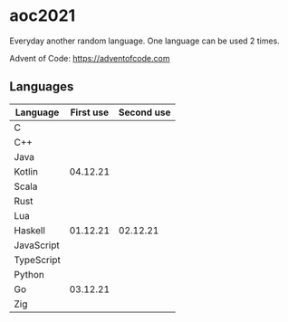 # aoc2021

Everyday another random language. One language can be used 2 times.

Advent of Code: https://adventofcode.com

## Languages

|  Language  | First use | Second use |
|------------|-----------|------------|
|     C      |           |            |
|    C++     |           |            |
|    Java    |           |            |
|   Kotlin   | 04.12.21  |            |
|   Scala    |           |            |
|    Rust    |           |            |
|    Lua     |           |            |
|  Haskell   | 01.12.21  |  02.12.21  |
| JavaScript |           |            |
| TypeScript |           |            |
|   Python   |           |            |
|     Go     | 03.12.21  |            |
|    Zig     |           |            |
